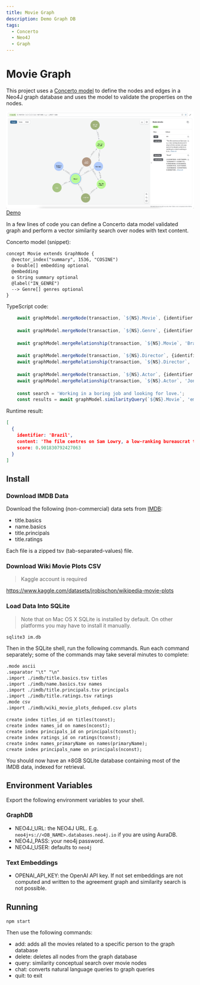 ```yaml
---
title: Movie Graph
description: Demo Graph DB
tags:
  - Concerto
  - Neo4J
  - Graph
---
```


# Movie Graph

This project uses a [Concerto model](https://concerto.accordproject.org) to define the nodes and edges in a Neo4J graph database and uses the model to validate the properties on the nodes.

![demo](demo.png)
[Demo](src/demo/index.ts)

In a few lines of code you can define a Concerto data model validated graph and perform a vector similarity search over
nodes with text content.

Concerto model (snippet):

```
concept Movie extends GraphNode {
  @vector_index("summary", 1536, "COSINE")
  o Double[] embedding optional
  @embedding
  o String summary optional
  @label("IN_GENRE")
  --> Genre[] genres optional
}
```

TypeScript code:

```typescript
    await graphModel.mergeNode(transaction, `${NS}.Movie`, {identifier: 'Brazil', summary: 'The film centres on Sam Lowry, a low-ranking bureaucrat trying to find a woman who appears in his dreams while he is working in a mind-numbing job and living in a small apartment, set in a dystopian world in which there is an over-reliance on poorly maintained (and rather whimsical) machines'} );
    
    await graphModel.mergeNode(transaction, `${NS}.Genre`, {identifier: 'Comedy'} );
    
    await graphModel.mergeRelationship(transaction, `${NS}.Movie`, 'Brazil', `${NS}.Genre`, 'Comedy', 'genres' );
    
    await graphModel.mergeNode(transaction, `${NS}.Director`, {identifier: 'Terry Gilliam'} );
    await graphModel.mergeRelationship(transaction, `${NS}.Director`, 'Terry Gilliam', `${NS}.Movie`, 'Brazil', 'directed' );
    
    await graphModel.mergeNode(transaction, `${NS}.Actor`, {identifier: 'Jonathan Pryce'} );
    await graphModel.mergeRelationship(transaction, `${NS}.Actor`, 'Jonathan Pryce', `${NS}.Movie`, 'Brazil', 'actedIn' );
    
    const search = 'Working in a boring job and looking for love.';
    const results = await graphModel.similarityQuery(`${NS}.Movie`, 'embedding', search, 3);
```

Runtime result:

```json
[
  {
    identifier: 'Brazil',
    content: 'The film centres on Sam Lowry, a low-ranking bureaucrat trying to find a woman who appears in his dreams while he is working in a mind-numbing job and living in a small apartment, set in a dystopian world in which there is an over-reliance on poorly maintained (and rather whimsical) machines',
    score: 0.901830792427063
  }
]
```

## Install

### Download IMDB Data

Download the following (non-commercial) data sets from [IMDB](https://developer.imdb.com/non-commercial-datasets/):
- title.basics
- name.basics
- title.principals
- title.ratings

Each file is a zipped tsv (tab-separated-values) file.

### Download Wiki Movie Plots CSV

> Kaggle account is required

https://www.kaggle.com/datasets/jrobischon/wikipedia-movie-plots


### Load Data Into SQLite

> Note that on Mac OS X SQLite is installed by default. On other platforms you may have to install it manually.

```
sqlite3 im.db
```

Then in the SQLite shell, run the following commands. Run each command separately; some of the commands may take several minutes to complete:

```
.mode ascii
.separator "\t" "\n"
.import ./imdb/title.basics.tsv titles
.import ./imdb/name.basics.tsv names
.import ./imdb/title.principals.tsv principals
.import ./imdb/title.ratings.tsv ratings
.mode csv
.import ./imdb/wiki_movie_plots_deduped.csv plots

create index titles_id on titles(tconst);
create index names_id on names(nconst);
create index principals_id on principals(tconst);
create index ratings_id on ratings(tconst);
create index names_primaryName on names(primaryName);
create index principals_name on principals(nconst);
```

You should now have an ±8GB SQLite database containing most of the IMDB data, indexed for retrieval.

## Environment Variables

Export the following environment variables to your shell.

### GraphDB

- NEO4J_URL: the NEO4J URL. E.g. `neo4j+s://<DB_NAME>.databases.neo4j.io` if you are using AuraDB.
- NEO4J_PASS: your neo4j password.
- NEO4J_USER: <optional> defaults to `neo4j`

### Text Embeddings
- OPENAI_API_KEY: <optional> the OpenAI API key. If not set embeddings are not computed and written to the agreement graph and similarity search is not possible.

## Running

```
npm start
```

Then use the following commands:
- add: adds all the movies related to a specific person to the graph database
- delete: deletes all nodes from the graph database
- query: similarity conceptual search over movie nodes
- chat: converts natural language queries to graph queries
- quit: to exit